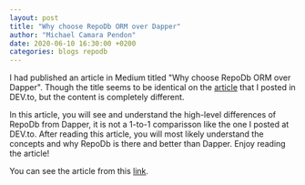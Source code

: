 ```yaml
---
layout: post
title: "Why choose RepoDb ORM over Dapper"
author: "Michael Camara Pendon"
date: 2020-06-10 16:30:00 +0200
categories: blogs repodb
---
```


I had published an article in Medium titled "Why choose RepoDb ORM over Dapper". Though the title seems to be identical on the [article](https://dev.to/mikependon/c-what-will-make-you-choose-repodb-over-dapper-orm-3eb8) that I posted in DEV.to, but the content is completely different.

In this article, you will see and understand the high-level differences of RepoDb from Dapper, it is not a 1-to-1 comparisson like the one I posted at DEV.to. After reading this article, you will most likely understand the concepts and why RepoDb is there and better than Dapper. Enjoy reading the article!

You can see the article from this [link](https://medium.com/dev-genius/why-choose-repodb-orm-over-dapper-da87432c7830?source=friends_link&sk=741afa3a7673827d0eef4ee6942998ce).


